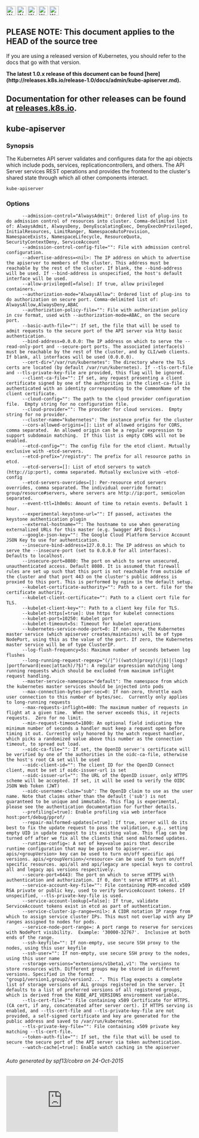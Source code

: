 <!-- BEGIN MUNGE: UNVERSIONED_WARNING -->

<!-- BEGIN STRIP_FOR_RELEASE -->

<img src="http://kubernetes.io/img/warning.png" alt="WARNING"
     width="25" height="25">
<img src="http://kubernetes.io/img/warning.png" alt="WARNING"
     width="25" height="25">
<img src="http://kubernetes.io/img/warning.png" alt="WARNING"
     width="25" height="25">
<img src="http://kubernetes.io/img/warning.png" alt="WARNING"
     width="25" height="25">
<img src="http://kubernetes.io/img/warning.png" alt="WARNING"
     width="25" height="25">

<h2>PLEASE NOTE: This document applies to the HEAD of the source tree</h2>

If you are using a released version of Kubernetes, you should
refer to the docs that go with that version.

<strong>
The latest 1.0.x release of this document can be found
[here](http://releases.k8s.io/release-1.0/docs/admin/kube-apiserver.md).

Documentation for other releases can be found at
[releases.k8s.io](http://releases.k8s.io).
</strong>
--

<!-- END STRIP_FOR_RELEASE -->

<!-- END MUNGE: UNVERSIONED_WARNING -->

## kube-apiserver



### Synopsis


The Kubernetes API server validates and configures data
for the api objects which include pods, services, replicationcontrollers, and
others. The API Server services REST operations and provides the frontend to the
cluster's shared state through which all other components interact.

```
kube-apiserver
```

### Options

```
      --admission-control="AlwaysAdmit": Ordered list of plug-ins to do admission control of resources into cluster. Comma-delimited list of: AlwaysAdmit, AlwaysDeny, DenyEscalatingExec, DenyExecOnPrivileged, InitialResources, LimitRanger, NamespaceAutoProvision, NamespaceExists, NamespaceLifecycle, ResourceQuota, SecurityContextDeny, ServiceAccount
      --admission-control-config-file="": File with admission control configuration.
      --advertise-address=<nil>: The IP address on which to advertise the apiserver to members of the cluster. This address must be reachable by the rest of the cluster. If blank, the --bind-address will be used. If --bind-address is unspecified, the host's default interface will be used.
      --allow-privileged[=false]: If true, allow privileged containers.
      --authorization-mode="AlwaysAllow": Ordered list of plug-ins to do authorization on secure port. Comma-delimited list of: AlwaysAllow,AlwaysDeny,ABAC
      --authorization-policy-file="": File with authorization policy in csv format, used with --authorization-mode=ABAC, on the secure port.
      --basic-auth-file="": If set, the file that will be used to admit requests to the secure port of the API server via http basic authentication.
      --bind-address=0.0.0.0: The IP address on which to serve the --read-only-port and --secure-port ports. The associated interface(s) must be reachable by the rest of the cluster, and by CLI/web clients. If blank, all interfaces will be used (0.0.0.0).
      --cert-dir="/var/run/kubernetes": The directory where the TLS certs are located (by default /var/run/kubernetes). If --tls-cert-file and --tls-private-key-file are provided, this flag will be ignored.
      --client-ca-file="": If set, any request presenting a client certificate signed by one of the authorities in the client-ca-file is authenticated with an identity corresponding to the CommonName of the client certificate.
      --cloud-config="": The path to the cloud provider configuration file.  Empty string for no configuration file.
      --cloud-provider="": The provider for cloud services.  Empty string for no provider.
      --cluster-name="kubernetes": The instance prefix for the cluster
      --cors-allowed-origins=[]: List of allowed origins for CORS, comma separated.  An allowed origin can be a regular expression to support subdomain matching.  If this list is empty CORS will not be enabled.
      --etcd-config="": The config file for the etcd client. Mutually exclusive with -etcd-servers.
      --etcd-prefix="/registry": The prefix for all resource paths in etcd.
      --etcd-servers=[]: List of etcd servers to watch (http://ip:port), comma separated. Mutually exclusive with -etcd-config
      --etcd-servers-overrides=[]: Per-resource etcd servers overrides, comma separated. The individual override format: group/resource#servers, where servers are http://ip:port, semicolon separated.
      --event-ttl=1h0m0s: Amount of time to retain events. Default 1 hour.
      --experimental-keystone-url="": If passed, activates the keystone authentication plugin
      --external-hostname="": The hostname to use when generating externalized URLs for this master (e.g. Swagger API Docs.)
      --google-json-key="": The Google Cloud Platform Service Account JSON Key to use for authentication.
      --insecure-bind-address=127.0.0.1: The IP address on which to serve the --insecure-port (set to 0.0.0.0 for all interfaces). Defaults to localhost.
      --insecure-port=8080: The port on which to serve unsecured, unauthenticated access. Default 8080. It is assumed that firewall rules are set up such that this port is not reachable from outside of the cluster and that port 443 on the cluster's public address is proxied to this port. This is performed by nginx in the default setup.
      --kubelet-certificate-authority="": Path to a cert. file for the certificate authority.
      --kubelet-client-certificate="": Path to a client cert file for TLS.
      --kubelet-client-key="": Path to a client key file for TLS.
      --kubelet-https[=true]: Use https for kubelet connections
      --kubelet-port=10250: Kubelet port
      --kubelet-timeout=5s: Timeout for kubelet operations
      --kubernetes-service-node-port=0: If non-zero, the Kubernetes master service (which apiserver creates/maintains) will be of type NodePort, using this as the value of the port. If zero, the Kubernetes master service will be of type ClusterIP.
      --log-flush-frequency=5s: Maximum number of seconds between log flushes
      --long-running-request-regexp="(/|^)((watch|proxy)(/|$)|(logs?|portforward|exec|attach)/?$)": A regular expression matching long running requests which should be excluded from maximum inflight request handling.
      --master-service-namespace="default": The namespace from which the kubernetes master services should be injected into pods
      --max-connection-bytes-per-sec=0: If non-zero, throttle each user connection to this number of bytes/sec.  Currently only applies to long-running requests
      --max-requests-inflight=400: The maximum number of requests in flight at a given time.  When the server exceeds this, it rejects requests.  Zero for no limit.
      --min-request-timeout=1800: An optional field indicating the minimum number of seconds a handler must keep a request open before timing it out. Currently only honored by the watch request handler, which picks a randomized value above this number as the connection timeout, to spread out load.
      --oidc-ca-file="": If set, the OpenID server's certificate will be verified by one of the authorities in the oidc-ca-file, otherwise the host's root CA set will be used
      --oidc-client-id="": The client ID for the OpenID Connect client, must be set if oidc-issuer-url is set
      --oidc-issuer-url="": The URL of the OpenID issuer, only HTTPS scheme will be accepted. If set, it will be used to verify the OIDC JSON Web Token (JWT)
      --oidc-username-claim="sub": The OpenID claim to use as the user name. Note that claims other than the default ('sub') is not guaranteed to be unique and immutable. This flag is experimental, please see the authentication documentation for further details.
      --profiling[=true]: Enable profiling via web interface host:port/debug/pprof/
      --repair-malformed-updates[=true]: If true, server will do its best to fix the update request to pass the validation, e.g., setting empty UID in update request to its existing value. This flag can be turned off after we fix all the clients that send malformed updates.
      --runtime-config=: A set of key=value pairs that describe runtime configuration that may be passed to apiserver. apis/<groupVersion> key can be used to turn on/off specific api versions. apis/<groupVersion>/<resource> can be used to turn on/off specific resources. api/all and api/legacy are special keys to control all and legacy api versions respectively.
      --secure-port=6443: The port on which to serve HTTPS with authentication and authorization. If 0, don't serve HTTPS at all.
      --service-account-key-file="": File containing PEM-encoded x509 RSA private or public key, used to verify ServiceAccount tokens. If unspecified, --tls-private-key-file is used.
      --service-account-lookup[=false]: If true, validate ServiceAccount tokens exist in etcd as part of authentication.
      --service-cluster-ip-range=<nil>: A CIDR notation IP range from which to assign service cluster IPs. This must not overlap with any IP ranges assigned to nodes for pods.
      --service-node-port-range=: A port range to reserve for services with NodePort visibility.  Example: '30000-32767'.  Inclusive at both ends of the range.
      --ssh-keyfile="": If non-empty, use secure SSH proxy to the nodes, using this user keyfile
      --ssh-user="": If non-empty, use secure SSH proxy to the nodes, using this user name
      --storage-versions="extensions/v1beta1,v1": The versions to store resources with. Different groups may be stored in different versions. Specified in the format "group1/version1,group2/version2...". This flag expects a complete list of storage versions of ALL groups registered in the server. It defaults to a list of preferred versions of all registered groups, which is derived from the KUBE_API_VERSIONS environment variable.
      --tls-cert-file="": File containing x509 Certificate for HTTPS.  (CA cert, if any, concatenated after server cert). If HTTPS serving is enabled, and --tls-cert-file and --tls-private-key-file are not provided, a self-signed certificate and key are generated for the public address and saved to /var/run/kubernetes.
      --tls-private-key-file="": File containing x509 private key matching --tls-cert-file.
      --token-auth-file="": If set, the file that will be used to secure the secure port of the API server via token authentication.
      --watch-cache[=true]: Enable watch caching in the apiserver
```

###### Auto generated by spf13/cobra on 24-Oct-2015


<!-- BEGIN MUNGE: GENERATED_ANALYTICS -->
[![Analytics](https://kubernetes-site.appspot.com/UA-36037335-10/GitHub/docs/admin/kube-apiserver.md?pixel)]()
<!-- END MUNGE: GENERATED_ANALYTICS -->
